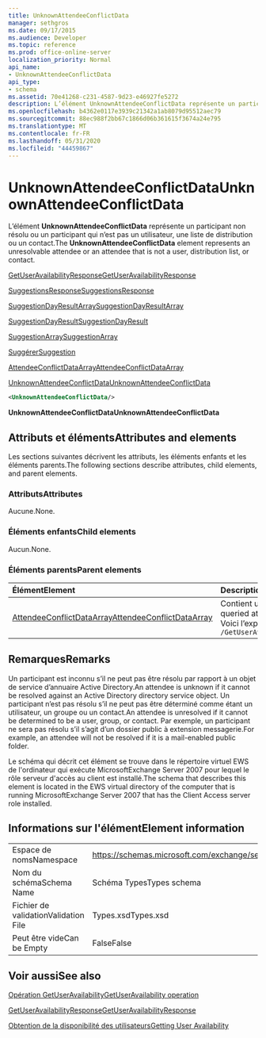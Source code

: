 ```yaml
---
title: UnknownAttendeeConflictData
manager: sethgros
ms.date: 09/17/2015
ms.audience: Developer
ms.topic: reference
ms.prod: office-online-server
localization_priority: Normal
api_name:
- UnknownAttendeeConflictData
api_type:
- schema
ms.assetid: 70e41268-c231-4587-9d23-e46927fe5272
description: L’élément UnknownAttendeeConflictData représente un participant non résolu ou un participant qui n’est pas un utilisateur, une liste de distribution ou un contact.
ms.openlocfilehash: b4362e0117e3939c21342a1ab8079d95512aec79
ms.sourcegitcommit: 88ec988f2bb67c1866d06b361615f3674a24e795
ms.translationtype: MT
ms.contentlocale: fr-FR
ms.lasthandoff: 05/31/2020
ms.locfileid: "44459867"
---
```

# <a name="unknownattendeeconflictdata"></a><span data-ttu-id="0d3e9-103">UnknownAttendeeConflictData</span><span class="sxs-lookup"><span data-stu-id="0d3e9-103">UnknownAttendeeConflictData</span></span>

<span data-ttu-id="0d3e9-104">L’élément **UnknownAttendeeConflictData** représente un participant non résolu ou un participant qui n’est pas un utilisateur, une liste de distribution ou un contact.</span><span class="sxs-lookup"><span data-stu-id="0d3e9-104">The **UnknownAttendeeConflictData** element represents an unresolvable attendee or an attendee that is not a user, distribution list, or contact.</span></span> 
  
[<span data-ttu-id="0d3e9-105">GetUserAvailabilityResponse</span><span class="sxs-lookup"><span data-stu-id="0d3e9-105">GetUserAvailabilityResponse</span></span>](getuseravailabilityresponse.md)
  
[<span data-ttu-id="0d3e9-106">SuggestionsResponse</span><span class="sxs-lookup"><span data-stu-id="0d3e9-106">SuggestionsResponse</span></span>](suggestionsresponse.md)
  
[<span data-ttu-id="0d3e9-107">SuggestionDayResultArray</span><span class="sxs-lookup"><span data-stu-id="0d3e9-107">SuggestionDayResultArray</span></span>](suggestiondayresultarray.md)
  
[<span data-ttu-id="0d3e9-108">SuggestionDayResult</span><span class="sxs-lookup"><span data-stu-id="0d3e9-108">SuggestionDayResult</span></span>](suggestiondayresult.md)
  
[<span data-ttu-id="0d3e9-109">SuggestionArray</span><span class="sxs-lookup"><span data-stu-id="0d3e9-109">SuggestionArray</span></span>](suggestionarray.md)
  
[<span data-ttu-id="0d3e9-110">Suggérer</span><span class="sxs-lookup"><span data-stu-id="0d3e9-110">Suggestion</span></span>](suggestion.md)
  
[<span data-ttu-id="0d3e9-111">AttendeeConflictDataArray</span><span class="sxs-lookup"><span data-stu-id="0d3e9-111">AttendeeConflictDataArray</span></span>](attendeeconflictdataarray.md)
  
[<span data-ttu-id="0d3e9-112">UnknownAttendeeConflictData</span><span class="sxs-lookup"><span data-stu-id="0d3e9-112">UnknownAttendeeConflictData</span></span>](unknownattendeeconflictdata.md)
  
```xml
<UnknownAttendeeConflictData/>
```

 <span data-ttu-id="0d3e9-113">**UnknownAttendeeConflictData**</span><span class="sxs-lookup"><span data-stu-id="0d3e9-113">**UnknownAttendeeConflictData**</span></span>
## <a name="attributes-and-elements"></a><span data-ttu-id="0d3e9-114">Attributs et éléments</span><span class="sxs-lookup"><span data-stu-id="0d3e9-114">Attributes and elements</span></span>

<span data-ttu-id="0d3e9-115">Les sections suivantes décrivent les attributs, les éléments enfants et les éléments parents.</span><span class="sxs-lookup"><span data-stu-id="0d3e9-115">The following sections describe attributes, child elements, and parent elements.</span></span>
  
### <a name="attributes"></a><span data-ttu-id="0d3e9-116">Attributs</span><span class="sxs-lookup"><span data-stu-id="0d3e9-116">Attributes</span></span>

<span data-ttu-id="0d3e9-117">Aucune.</span><span class="sxs-lookup"><span data-stu-id="0d3e9-117">None.</span></span>
  
### <a name="child-elements"></a><span data-ttu-id="0d3e9-118">Éléments enfants</span><span class="sxs-lookup"><span data-stu-id="0d3e9-118">Child elements</span></span>

<span data-ttu-id="0d3e9-119">Aucun.</span><span class="sxs-lookup"><span data-stu-id="0d3e9-119">None.</span></span>
  
### <a name="parent-elements"></a><span data-ttu-id="0d3e9-120">Éléments parents</span><span class="sxs-lookup"><span data-stu-id="0d3e9-120">Parent elements</span></span>

|<span data-ttu-id="0d3e9-121">**Élément**</span><span class="sxs-lookup"><span data-stu-id="0d3e9-121">**Element**</span></span>|<span data-ttu-id="0d3e9-122">**Description**</span><span class="sxs-lookup"><span data-stu-id="0d3e9-122">**Description**</span></span>|
|:-----|:-----|
|[<span data-ttu-id="0d3e9-123">AttendeeConflictDataArray</span><span class="sxs-lookup"><span data-stu-id="0d3e9-123">AttendeeConflictDataArray</span></span>](attendeeconflictdataarray.md) <br/> |<span data-ttu-id="0d3e9-124">Contient un tableau de données conflictuelles pour les participants interrogés identifiés dans l' [opération GetUserAvailability](getuseravailability-operation.md).</span><span class="sxs-lookup"><span data-stu-id="0d3e9-124">Contains an array of conflict data for queried attendees identified in the [GetUserAvailability operation](getuseravailability-operation.md).</span></span>  <br/> <span data-ttu-id="0d3e9-125">Voici l’expression XPath de cet élément :</span><span class="sxs-lookup"><span data-stu-id="0d3e9-125">The following is the XPath expression to this element:</span></span>  <br/>  `/GetUserAvailabilityResponse/SuggestionsResponse/SuggestionDayResultArray/SuggestionDayResult[i]/SuggestionArray/Suggestion[i]/AttendeeConflictDataArray` <br/> |
   
## <a name="remarks"></a><span data-ttu-id="0d3e9-126">Remarques</span><span class="sxs-lookup"><span data-stu-id="0d3e9-126">Remarks</span></span>

<span data-ttu-id="0d3e9-127">Un participant est inconnu s’il ne peut pas être résolu par rapport à un objet de service d’annuaire Active Directory.</span><span class="sxs-lookup"><span data-stu-id="0d3e9-127">An attendee is unknown if it cannot be resolved against an Active Directory directory service object.</span></span> <span data-ttu-id="0d3e9-128">Un participant n’est pas résolu s’il ne peut pas être déterminé comme étant un utilisateur, un groupe ou un contact.</span><span class="sxs-lookup"><span data-stu-id="0d3e9-128">An attendee is unresolved if it cannot be determined to be a user, group, or contact.</span></span> <span data-ttu-id="0d3e9-129">Par exemple, un participant ne sera pas résolu s’il s’agit d’un dossier public à extension messagerie.</span><span class="sxs-lookup"><span data-stu-id="0d3e9-129">For example, an attendee will not be resolved if it is a mail-enabled public folder.</span></span>
  
<span data-ttu-id="0d3e9-130">Le schéma qui décrit cet élément se trouve dans le répertoire virtuel EWS de l'ordinateur qui exécute MicrosoftExchange Server 2007 pour lequel le rôle serveur d'accès au client est installé.</span><span class="sxs-lookup"><span data-stu-id="0d3e9-130">The schema that describes this element is located in the EWS virtual directory of the computer that is running MicrosoftExchange Server 2007 that has the Client Access server role installed.</span></span>
  
## <a name="element-information"></a><span data-ttu-id="0d3e9-131">Informations sur l'élément</span><span class="sxs-lookup"><span data-stu-id="0d3e9-131">Element information</span></span>

|||
|:-----|:-----|
|<span data-ttu-id="0d3e9-132">Espace de noms</span><span class="sxs-lookup"><span data-stu-id="0d3e9-132">Namespace</span></span>  <br/> |https://schemas.microsoft.com/exchange/services/2006/types  <br/> |
|<span data-ttu-id="0d3e9-133">Nom du schéma</span><span class="sxs-lookup"><span data-stu-id="0d3e9-133">Schema Name</span></span>  <br/> |<span data-ttu-id="0d3e9-134">Schéma Types</span><span class="sxs-lookup"><span data-stu-id="0d3e9-134">Types schema</span></span>  <br/> |
|<span data-ttu-id="0d3e9-135">Fichier de validation</span><span class="sxs-lookup"><span data-stu-id="0d3e9-135">Validation File</span></span>  <br/> |<span data-ttu-id="0d3e9-136">Types.xsd</span><span class="sxs-lookup"><span data-stu-id="0d3e9-136">Types.xsd</span></span>  <br/> |
|<span data-ttu-id="0d3e9-137">Peut être vide</span><span class="sxs-lookup"><span data-stu-id="0d3e9-137">Can be Empty</span></span>  <br/> |<span data-ttu-id="0d3e9-138">False</span><span class="sxs-lookup"><span data-stu-id="0d3e9-138">False</span></span>  <br/> |
   
## <a name="see-also"></a><span data-ttu-id="0d3e9-139">Voir aussi</span><span class="sxs-lookup"><span data-stu-id="0d3e9-139">See also</span></span>



[<span data-ttu-id="0d3e9-140">Opération GetUserAvailability</span><span class="sxs-lookup"><span data-stu-id="0d3e9-140">GetUserAvailability operation</span></span>](getuseravailability-operation.md)
  
[<span data-ttu-id="0d3e9-141">GetUserAvailabilityResponse</span><span class="sxs-lookup"><span data-stu-id="0d3e9-141">GetUserAvailabilityResponse</span></span>](getuseravailabilityresponse.md)


[<span data-ttu-id="0d3e9-142">Obtention de la disponibilité des utilisateurs</span><span class="sxs-lookup"><span data-stu-id="0d3e9-142">Getting User Availability</span></span>](https://msdn.microsoft.com/library/d4133fcb-9b0f-4e6b-aadf-a389da83516a%28Office.15%29.aspx)

